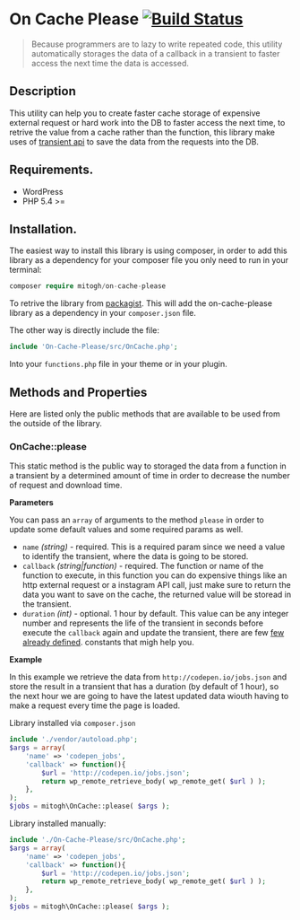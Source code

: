 # On Cache Please [![Build Status](https://travis-ci.org/mitogh/On-Cache-Please.svg?branch=master)](https://travis-ci.org/mitogh/On-Cache-Please)

> Because programmers are to lazy to write repeated code, this
 utility automatically storages the data of a callback in a transient to
faster access the next time the data is accessed.  

## Description

This utility can help you to create faster cache storage of expensive
external request or hard work into the DB to faster access the next
time, to retrive the value from a cache rather than the function, this
library make uses of [transient api](https://codex.wordpress.org/Transients_API) to save the
data from the requests into the DB.

## Requirements.

- WordPress   
- PHP 5.4 >=   

## Installation. 

The easiest way to install this library is using composer, in order to
add this library as a dependency for your composer file you only need to
run in your terminal:

```php
composer require mitogh/on-cache-please
```

To retrive the library from [packagist](https://packagist.org/packages/mitogh/on-cache-please). This will
add the on-cache-please library as a dependency in your `composer.json`
file.

The other way is directly include the file: 

```php
include 'On-Cache-Please/src/OnCache.php';
```

Into your `functions.php` file in your theme or in your plugin.

## Methods and Properties

Here are listed only the public methods that are available to be used
from the outside of the library.

### OnCache::please

This static method is the public way to storaged the data from a
function in a transient by a determined amount of time in order to
decrease the number of request and download time.

**Parameters**  

You can pass an `array` of arguments to the method `please` in order to
update some default values and some required params as well.

- `name` *(string)* - required. This is a required param since we need a value to
identify the transient, where the data is going to be stored.
- `callback` *(string|function)* - required. The function or name of the
  function to execute, in this function you can do expensive things like
an http external request or a instagram API call, just make sure to
return the data you want to save on the cache, the returned value will
be storead in the transient.
- `duration` *(int)* - optional. 1 hour by default. This value can be any
  integer number and represents the life of the transient in seconds
before execute the `callback` again and update the transient, there are
few [few already defined](https://codex.wordpress.org/Transients_API#Using_Time_Constants).
constants that migh help you.

**Example**

In this example we retrieve the data from `http://codepen.io/jobs.json`
and store the result in a transient that has a duration (by default of 1
hour), so the next hour we are going to have the latest updated data
wiouth having to make a request every time the page is loaded.   

Library installed via `composer.json`  

```php
include './vendor/autoload.php';
$args = array(
    'name' => 'codepen_jobs',
	'callback' => function(){
		$url = 'http://codepen.io/jobs.json';
		return wp_remote_retrieve_body( wp_remote_get( $url ) );
	},
);
$jobs = mitogh\OnCache::please( $args );
```

Library installed manually:  

```php
include './On-Cache-Please/src/OnCache.php';
$args = array(
    'name' => 'codepen_jobs',
	'callback' => function(){
		$url = 'http://codepen.io/jobs.json';
		return wp_remote_retrieve_body( wp_remote_get( $url ) );
	},
);
$jobs = mitogh\OnCache::please( $args );
```
